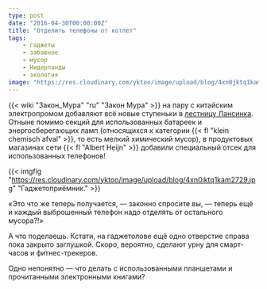 ```yaml
---
type: post
date: "2016-04-30T00:00:00Z"
title: "Отделить телефоны от котлет"
tags:
    - гаджеты
    - забавное
    - мусор
    - Нидерланды
    - экология
image: "https://res.cloudinary.com/yktoo/image/upload/blog/4xn0jktq1kam2729.jpg"
---
```


{{< wiki "Закон_Мура" "ru" "Закон Мура" >}} на пару с китайским электропромом добавляют всё новые ступеньки в [лестницу Лансинка](0093). Отныне помимо секций для использованных батареек и энергосберегающих ламп (относящихся к категории {{< fl "klein chemisch afval" >}}, то есть мелкий химический мусор), в продуктовых магазинах сети {{< fl "Albert Heijn" >}} добавили специальный отсек для использованных телефонов!

{{< imgfig "https://res.cloudinary.com/yktoo/image/upload/blog/4xn0jktq1kam2729.jpg" "Гаджетоприёмник." >}}

<!--more-->

«Это что же теперь получается, — законно спросите вы, — теперь ещё и каждый выброшенный телефон надо отделять от остального мусора?!»

А что поделаешь. Кстати, на гаджетолове ещё одно отверстие справа пока закрыто заглушкой. Скоро, вероятно, сделают урну для смарт-часов и фитнес-трекеров.

Одно непонятно — что делать с использованными планшетами и прочитанными электронными книгами?
